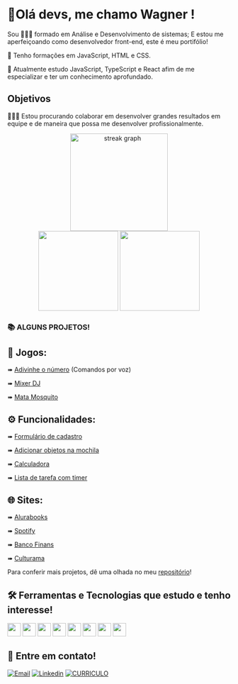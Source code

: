 # 👋Olá devs, me chamo Wagner !
Sou 👨🏻‍🎓 formado em Análise e Desenvolvimento de sistemas; E estou me aperfeiçoando como desenvolvedor front-end, este é meu portifólio!

🧠 Tenho formações em JavaScript, HTML e CSS.

🎯 Atualmente estudo JavaScript, TypeScript e React afim de me especializar e ter um conhecimento aprofundado.

## Objetivos

👨🏻‍💻 Estou procurando colaborar em desenvolver grandes resultados em equipe e de maneira que possa me desenvolver profissionalmente.

<div align="center">
  <img src="https://streak-stats.demolab.com?user=WagProjects&locale=pt&mode=daily&theme=dark&hide_border=false&border_radius=5&order=3" height="220" alt="streak graph"  />
  <div>
    <img height="180em" src="https://github-readme-stats.vercel.app/api?username=WagProjects&show_icons=true&theme=dark"/>
    <img height="180em" src="https://github-readme-stats.vercel.app/api/top-langs/?username=WagProjects&layout=compact&theme=dark"/>
  </div>
</div>

### 📚 ALGUNS PROJETOS!
## 🎲 Jogos:

➠ [Adivinhe o número](https://wagprojects.github.io/numero-secreto/) (Comandos por voz)

➠ [Mixer DJ](https://wagprojects.github.io/Mixer/)

➠ [Mata Mosquito](https://wagprojects.github.io/game-mata-mosquito/index.html)

## ⚙ Funcionalidades:

➠ [Formulário de cadastro](https://wagprojects.github.io/Projeto-FormulriodeCadastro/)

➠ [Adicionar objetos na mochila](https://wagprojects.github.io/Projeto-Mochila/)

➠ [Calculadora](https://wagprojects.github.io/calculadora/)

➠ [Lista de tarefa com timer](https://wagprojects.github.io/Fokus2.0/)

## 🌐 Sites:
➠ [Alurabooks](https://alura-books-eta-six.vercel.app/)

➠ [Spotify](https://wagprojects.github.io/Projeto-Spotify/) 

➠ [Banco Finans](https://wagprojects.github.io/ProjetoFinans/)

➠ [Culturama](https://culturama-six-sigma.vercel.app/)


Para conferir mais projetos, dê uma olhada no meu [repositório](https://github.com/WagProjects?tab=repositories)!

## 🛠 Ferramentas e Tecnologias que estudo e tenho interesse!
<div>
  <img width="30px" src="https://cdn.jsdelivr.net/gh/devicons/devicon/icons/javascript/javascript-original.svg" />
  <img width="30px" src="https://cdn.jsdelivr.net/gh/devicons/devicon/icons/typescript/typescript-original.svg" />
  <img width="30px" src="https://cdn.jsdelivr.net/gh/devicons/devicon/icons/html5/html5-original.svg" />
  <img width="30px" src="https://cdn.jsdelivr.net/gh/devicons/devicon/icons/css3/css3-original.svg" />
  <img width="30px" src="https://cdn.jsdelivr.net/gh/devicons/devicon/icons/react/react-original-wordmark.svg" />
  <img width="30px" src="https://cdn.jsdelivr.net/gh/devicons/devicon/icons/git/git-original.svg" />
  <img width="30px" src="https://cdn.jsdelivr.net/gh/devicons/devicon/icons/php/php-original.svg" />
  <img width="30px" src="https://cdn.jsdelivr.net/gh/devicons/devicon/icons/python/python-original.svg" />

</div>

## 📩 Entre em contato!
[![Email](https://img.shields.io/badge/Gmail-D14836?style=for-the-badge&logo=gmail&logoColor=white)](mailto:wagneros@gmail.com)
[![Linkedin](https://img.shields.io/badge/LinkedIn-0077B5?style=for-the-badge&logo=linkedin&logoColor=white)](https://www.linkedin.com/in/wagner-oliveira-b3959a170/)
[![CURRICULO](https://img.shields.io/badge/website-000000?style=for-the-badge&logo=About.me&logoColor=white)](https://docs.google.com/document/d/1eN9zAuptUqUZl6BUuJDjQ-hccvzMAkP-RxvFk9iHG9A/edit#heading=h.mkbb4hq3n22w)
